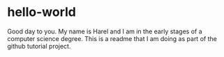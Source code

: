 # hello-world

Good day to you. My name is Harel and I am in the early stages of a computer science degree. This is a readme that I am doing as part of the github tutorial project.
